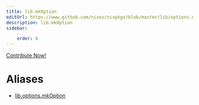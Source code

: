 ```yaml
---
title: lib.mkOption
editUrl: https://www.github.com/nixos/nixpkgs/blob/master/lib/options.nix#L79C5
description: lib.mkOption
sidebar:

    order: 8
---
```


<a href="https://www.github.com/nixos/nixpkgs/blob/master/lib/options.nix#L79C5">Contribute Now!</a>


# Aliases

- [lib.options.mkOption](reference/lib/options/lib-options-mkOption)


